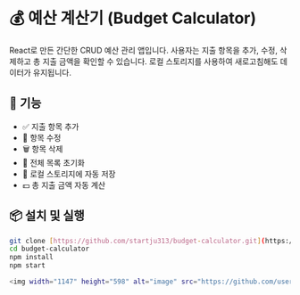# 💰 예산 계산기 (Budget Calculator)

React로 만든 간단한 CRUD 예산 관리 앱입니다. 사용자는 지출 항목을 추가, 수정, 삭제하고 총 지출 금액을 확인할 수 있습니다. 
로컬 스토리지를 사용하여 새로고침해도 데이터가 유지됩니다.

## 🚀 기능
- ✅ 지출 항목 추가
- 📝 항목 수정
- 🗑️ 항목 삭제
- 🧹 전체 목록 초기화
- 💾 로컬 스토리지에 자동 저장
- 💵 총 지출 금액 자동 계산

## 📦 설치 및 실행

```bash
git clone [https://github.com/startju313/budget-calculator.git](https://github.com/startju313/budget-calculator.git)
cd budget-calculator
npm install
npm start

<img width="1147" height="598" alt="image" src="https://github.com/user-attachments/assets/59c7bd00-1d06-45ab-bced-39b62582dae2" />

